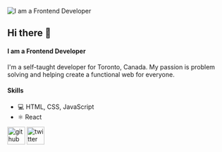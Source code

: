 
  ![I am a Frontend Developer](https://pbs.twimg.com/profile_banners/1526375465207865344/1664316713/600x200)


## Hi there 👋
#### I am a Frontend Developer

I'm a self-taught developer for Toronto, Canada. My passion is problem solving and helping create a functional web for everyone.

#### Skills

- 💻 HTML, CSS, JavaScript
- ⚛️ React


[<img src='https://cdn.jsdelivr.net/npm/simple-icons@3.0.1/icons/github.svg' alt='github' height='40'>](https://github.com/Danielheppenstiel)  [<img src='https://cdn.jsdelivr.net/npm/simple-icons@3.0.1/icons/twitter.svg' alt='twitter' height='40'>](https://twitter.com/@DevWithDan)  

